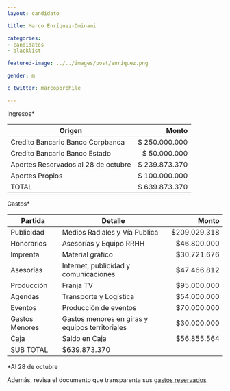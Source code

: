 ```yaml
---
layout: candidato

title: Marco Enríquez-Ominami

categories: 
- candidatos
- blacklist

featured-image: ../../images/post/enriquez.png

gender: m

c_twitter: marcoporchile

---
```



Ingresos*

Origen | Monto 
------------- | -------------:
Credito Bancario Banco Corpbanca | $ 250.000.000
Credito Bancario Banco Estado | $ 50.000.000
Aportes Reservados al 28 de octubre | $ 239.873.370
Aportes Propios | $ 100.000.000
TOTAL | $ 639.873.370

Gastos*

Partida | Detalle | Monto 
------------- | ------------- | -------------:
Publicidad | Medios Radiales y Vía Publica  | $209.029.318 
Honorarios | Asesorías y Equipo RRHH | $46.800.000 
Imprenta | Material gráfico | $30.721.676
Asesorías | Internet, publicidad y comunicaciones | $47.466.812
Producción | Franja TV | $95.000.000
Agendas | Transporte y Logística | $54.000.000
Eventos | Producción de eventos | $70.000.000 
Gastos Menores | Gastos menores en giras y equipos territoriales | $30.000.000 
Caja | Saldo en Caja | $56.855.564 
 | SUB	TOTAL	| $639.873.370

*Al 28 de octubre

Además, revisa el documento que transparenta sus <a href="https://docs.google.com/a/votainteligente.cl/file/d/0B16DSLubVGdHdjU3MFpobU9hRjg/edit?usp=drive_web">gastos reservados</a>

